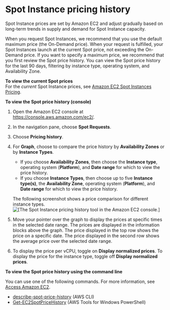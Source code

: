 # Spot Instance pricing history<a name="using-spot-instances-history"></a>

Spot Instance prices are set by Amazon EC2 and adjust gradually based on long\-term trends in supply and demand for Spot Instance capacity\.

When you request Spot Instances, we recommend that you use the default maximum price \(the On\-Demand price\)\. When your request is fulfilled, your Spot Instances launch at the current Spot price, not exceeding the On\-Demand price\. If you want to specify a maximum price, we recommend that you first review the Spot price history\. You can view the Spot price history for the last 90 days, filtering by instance type, operating system, and Availability Zone\.

**To view the current Spot prices**  
For the *current* Spot Instance prices, see [Amazon EC2 Spot Instances Pricing](http://aws.amazon.com/ec2/spot/pricing/)\.

**To view the Spot price history \(console\)**

1. Open the Amazon EC2 console at [https://console\.aws\.amazon\.com/ec2/](https://console.aws.amazon.com/ec2/)\.

1. In the navigation pane, choose **Spot Requests**\.

1. Choose **Pricing history**\. 

1. For **Graph**, choose to compare the price history by **Availability Zones** or by **Instance Types**\.
   + If you choose **Availability Zones**, then choose the **Instance type**, operating system \(**Platform**\), and **Date range** for which to view the price history\.
   + If you choose **Instance Types**, then choose up to five **Instance type\(s\)**, the **Availability Zone**, operating system \(**Platform**\), and **Date range** for which to view the price history\.

   The following screenshot shows a price comparison for different instance types\.  
![\[The Spot Instance pricing history tool in the Amazon EC2 console.\]](http://docs.aws.amazon.com/AWSEC2/latest/UserGuide/images/spot-instance-pricing-history.png)

1. Move your pointer over the graph to display the prices at specific times in the selected date range\. The prices are displayed in the information blocks above the graph\. The price displayed in the top row shows the price on a specific date\. The price displayed in the second row shows the average price over the selected date range\.

1. To display the price per vCPU, toggle on **Display normalized prices**\. To display the price for the instance type, toggle off **Display normalized prices**\.

**To view the Spot price history using the command line**

You can use one of the following commands\. For more information, see [Access Amazon EC2](concepts.md#access-ec2)\.
+ [describe\-spot\-price\-history](https://docs.aws.amazon.com/cli/latest/reference/ec2/describe-spot-price-history.html) \(AWS CLI\)
+ [Get\-EC2SpotPriceHistory](https://docs.aws.amazon.com/powershell/latest/reference/items/Get-EC2SpotPriceHistory.html) \(AWS Tools for Windows PowerShell\)